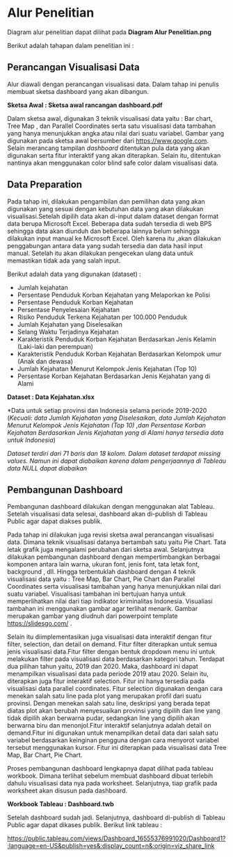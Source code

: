 
# Alur Penelitian
Diagram alur penelitian dapat dilihat pada **Diagram Alur Penelitian.png**

Berikut adalah tahapan dalam penelitian ini :

## Perancangan Visualisasi Data  
 Alur diawali dengan perancangan visualisasi data. Dalam tahap ini penulis membuat sketsa dashboard yang akan dibangun. 
 
 **Sketsa Awal : Sketsa awal rancangan dashboard.pdf**
 
 Dalam sketsa awal, digunakan 3 teknik visualisasi data yaitu : Bar chart, Tree Map , dan Parallel Coordinates serta satu visualisasi data tambahan yang hanya menunjukkan angka atau nilai dari suatu variabel. Gambar yang digunakan pada sketsa awal bersumber dari https://www.google.com. Selain merancang tampilan _dashboard_ ditentukan pula data yang akan digunakan serta fitur interaktif yang akan diterapkan. Selain itu, ditentukan nantinya akan menggunakan color blind safe color dalam visualisasi data.
 
## Data Preparation
  Pada tahap ini, dilakukan pengambilan dan pemilihan data yang akan digunakan yang sesuai dengan kebutuhan data yang akan dilakukan visualisasi.Setelah dipilih data akan di-input dalam dataset dengan format data berupa Microsoft Excel. Beberapa data sudah tersedia di web BPS sehingga data akan diunduh dan beberapa lainnya belum sehingga dilakukan input manual ke Microsoft Excel. Oleh karena itu ,akan dilakukan penggabungan antara data yang sudah tersedia dan data hasil input manual. Setelah itu akan dilakukan pengecekan ulang data untuk memastikan tidak ada yang salah input.

Berikut adalah data yang digunakan (dataset) :

+ Jumlah kejahatan
+	Persentase Penduduk Korban Kejahatan yang Melaporkan ke Polisi
+	Persentase Penduduk Korban Kejahatan
+	Persentase Penyelesaian Kejahatan
+	Risiko Penduduk Terkena Kejahatan per 100.000 Penduduk
+	Jumlah Kejahatan yang Diselesaikan
+	Selang Waktu Terjadinya Kejahatan
+	Karakteristik Penduduk Korban Kejahatan Berdasarkan Jenis Kelamin (Laki-laki dan perempuan)
+	Karakteristik Penduduk Korban Kejahatan Berdasarkan Kelompok umur (Anak dan dewasa)
+	Jumlah Kejahatan Menurut Kelompok Jenis Kejahatan (Top 10)
+	Persentase Korban Kejahatan Berdasarkan Jenis Kejahatan yang di Alami

**Dataset : Data Kejahatan.xlsx**

*Data untuk setiap provinsi dan Indonesia selama periode 2019-2020 (_Kecuali: data Jumlah Kejahatan yang Diselesaikan, data Jumlah Kejahatan Menurut Kelompok Jenis Kejahatan (Top 10) ,dan Persentase Korban Kejahatan Berdasarkan Jenis Kejahatan yang di Alami hanya tersedia data untuk Indonesia_)

_Dataset terdiri dari 71 baris dan 18 kolom. Dalam dataset terdapat missing values. Namun ini dapat diabaikan karena dalam pengerjaannya di Tableau data NULL dapat diabaikan_

## Pembangunan Dashboard
  Pembangunan dashboard dilakukan dengan menggunakan alat Tableau. Setelah visualisasi data selesai, dashboard akan di-publish di Tableau Public agar dapat diakses publik. 
  
  Pada tahap ini dilakukan juga revisi sketsa awal perancangan visualisasi data. Dimana teknik visualisasi datanya bertambah satu yaitu Pie Chart. Tata letak grafik juga mengalami perubahan dari sketsa awal. Selanjutnya dilakukan pembangunan dashboard dengan mempertimbangkan berbagai komponen antara lain warna, ukuran font, jenis font, tata letak font, background , dll. Hingga terbentuklah dashboard dengan 4 teknik visualisasi data yaitu : Tree Map, Bar Chart, Pie Chart dan Parallel Coordinates serta visualisasi tambahan yang hanya menunjukkan nilai dari suatu variabel. Visualisasi tambahan ini bertujuan hanya untuk memperlihatkan nilai dari tiap indikator kriminalitas Indonesia. Visualiasi tambahan ini menggunakan gambar agar terlihat menarik. Gambar merupakan gambar yang diudnuh dari powerpoint template https://slidesgo.com/ .
  
  Selain itu diimplementasikan juga visualisasi data interaktif dengan fitur filter, selection, dan detail on demand. Fitur filter diterapkan untuk semua jenis visualisasi data.Fitur filter dengan bentuk dropdown menu ini untuk melakukan filter pada visualisasi data berdasarkan kategori tahun. Terdapat dua pilihan tahun yaitu, 2019 dan 2020. Maka, dashboard ini dapat menampilkan visualisasi data pada periode 2019 atau 2020. Selain itu, diterapkan juga fitur interaktif selection. Fitur ini hanya tersedia pada visualisasi data parallel coordinates. Fitur selection digunakan dengan cara menekan salah satu line pada plot yang merupakan profil dari suatu provinsi. Dengan menekan salah satu line, deskripsi yang berada tepat diatas plot akan berubah menyesuaikan provinsi yang dipilih dan line  yang tidak dipilih akan berwarna pudar, sedangkan line yang dipilih akan berwarna biru dan menonjol.Fitur interaktif selanjutnya adalah detail on demand.Fitur ini digunakan untuk menampilkan detail data dari salah satu variabel berdasarkan keinginan pengguna dengan cara menyorot variabel tersebut menggunakan kursor. Fitur ini diterapkan  pada visualisasi data Tree Map, Bar Chart, Pie Chart.
  
  Proses pembangunan dashboard lengkapnya dapat dilihat pada tableau workbook. Dimana terlihat sebelum membuat dashboard dibuat terlebih dahulu visualisasi data nya pada worksheet. Selanjutnya, tiap grafik pada worksheet akan disusun pada dashboard.

**Workbook Tableau : Dashboard.twb**

  Setelah dashboard sudah jadi. Selanjutnya, dashboard di-publish di Tableau Public agar dapat dikases publik. Berikut link tableau :
 
https://public.tableau.com/views/Dashboard_16555376991020/Dashboard1?:language=en-US&publish=yes&:display_count=n&:origin=viz_share_link
